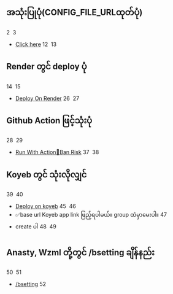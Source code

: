 ## အသုံးပြုပုံ(CONFIG_FILE_URLထုတ်ပုံ)
2
​
3
- [Click here](https://github.com/dr007bot/Allin1mltb/blob/manual/Manual/config.md)
12
​
13
## Render တွင် deploy ပုံ
14
​
15
- [Deploy On Render](https://github.com/dr007bot/Allin1mltb/blob/manual/Manual/render.md)
26
​
27
## Github Action ဖြင့်သုံးပုံ
28
​
29
- [Run With Action😬Ban Risk](https://github.com/dr007bot/Allin1mltb/blob/manual/Manual/GithubAction.md)
37
​
38
## Koyeb တွင် သုံးလိုလျှင်
39
​
40
- [Deploy on koyeb](https://github.com/dr007bot/Allin1mltb/blob/manual/Manual/koyeb.md)
45
​
46
- ✅base url Koyeb app link ဖြည့်ရပါမယ်။ group ထဲမှာမေးပါ။
47
- create ပါ
48
​
49
## Anasty, Wzml တို့တွင် /bsetting ချိန်နည်း
50
​
51
- [/bsetting](https://github.com/dr007bot/Allin1mltb/blob/manual/Manual/bsetting.md)
52
​
